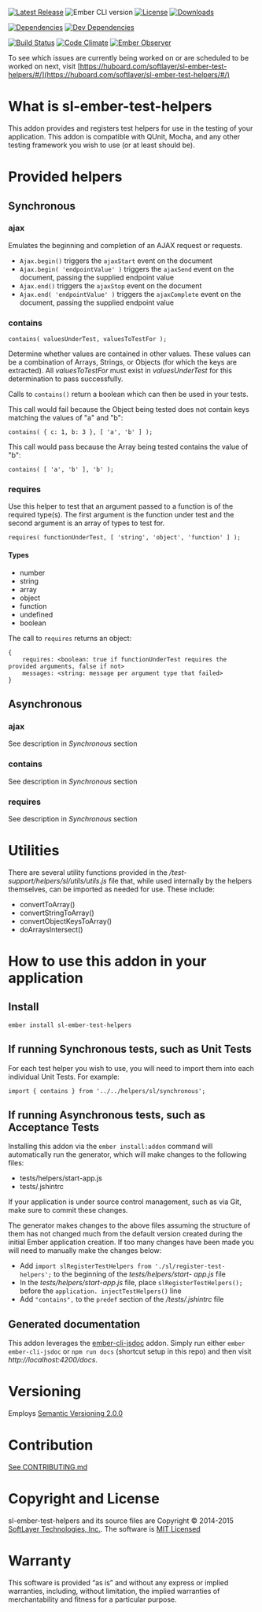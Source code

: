 
[![Latest Release](https://img.shields.io/github/release/softlayer/sl-ember-test-helpers.svg)](https://github.com/softlayer/sl-ember-test-helpers/releases) ![Ember CLI version](https://img.shields.io/badge/ember%20cli-1.13.8-blue.svg) [![License](https://img.shields.io/npm/l/sl-ember-test-helpers.svg)](LICENSE.md) [![Downloads](https://img.shields.io/npm/dm/sl-ember-test-helpers.svg)](https://www.npmjs.com/package/sl-ember-test-helpers)

[![Dependencies](https://img.shields.io/david/softlayer/sl-ember-test-helpers.svg)](https://david-dm.org/softlayer/sl-ember-test-helpers) [![Dev Dependencies](https://img.shields.io/david/dev/softlayer/sl-ember-test-helpers.svg)](https://david-dm.org/softlayer/sl-ember-test-helpers#info=devDependencies)

[![Build Status](https://img.shields.io/travis/softlayer/sl-ember-test-helpers/master.svg)](https://travis-ci.org/softlayer/sl-ember-test-helpers) [![Code Climate](https://img.shields.io/codeclimate/github/softlayer/sl-ember-test-helpers.svg)](https://codeclimate.com/github/softlayer/sl-ember-test-helpers) [![Ember Observer](http://emberobserver.com/badges/sl-ember-test-helpers.svg)](http://emberobserver.com/addons/sl-ember-test-helpers)

To see which issues are currently being worked on or are scheduled to be worked on next, visit [https://huboard.com/softlayer/sl-ember-test-helpers/#/](https://huboard.com/softlayer/sl-ember-test-helpers/#/)


# What is sl-ember-test-helpers

This addon provides and registers test helpers for use in the testing of your application.  This addon is compatible with QUnit, Mocha, and any other testing framework you wish to use (or at least should be).



# Provided helpers

## Synchronous

### ajax

Emulates the beginning and completion of an AJAX request or requests.

* `Ajax.begin()` triggers the `ajaxStart` event on the document
* `Ajax.begin( 'endpointValue' )` triggers the `ajaxSend` event on the document, passing the supplied endpoint value
* `Ajax.end()` triggers the `ajaxStop` event on the document
* `Ajax.end( 'endpointValue' )` triggers the `ajaxComplete` event on the document, passing the supplied endpoint
value


### contains

```
contains( valuesUnderTest, valuesToTestFor );
```

Determine whether values are contained in other values.  These values can be a combination of Arrays, Strings, or
Objects (for which the keys are extracted).  All *valuesToTestFor* must exist in *valuesUnderTest* for this
determination to pass successfully.

Calls to `contains()` return a boolean which can then be used in your tests.

This call would fail because the Object being tested does not contain keys matching the values of "a" and "b":

```
contains( { c: 1, b: 3 }, [ 'a', 'b' ] );
```

This call would pass because the Array being tested contains the value of "b":

```
contains( [ 'a', 'b' ], 'b' );
```

### requires

Use this helper to test that an argument passed to a function is of the required type(s).  The first argument is the
function under test and the second argument is an array of types to test for.

```
requires( functionUnderTest, [ 'string', 'object', 'function' ] );
```

#### Types

* number
* string
* array
* object
* function
* undefined
* boolean

The call to `requires` returns an object:

```
{
    requires: <boolean: true if functionUnderTest requires the provided arguments, false if not>
    messages: <string: message per argument type that failed>
}
```


## Asynchronous

### ajax

See description in *Synchronous* section

### contains

See description in *Synchronous* section

### requires

See description in *Synchronous* section



# Utilities

There are several utility functions provided in the */test-support/helpers/sl/utils/utils.js* file that, while used
internally by the helpers themselves, can be imported as needed for use.  These include:

* convertToArray()
* convertStringToArray()
* convertObjectKeysToArray()
* doArraysIntersect()



# How to use this addon in your application

## Install

```
ember install sl-ember-test-helpers
```

## If running Synchronous tests, such as Unit Tests

For each test helper you wish to use, you will need to import them into each individual Unit Tests. For example:

```
import { contains } from '../../helpers/sl/synchronous';
```

## If running Asynchronous tests, such as Acceptance Tests

Installing this addon via the `ember install:addon` command will automatically run the generator, which will make
changes to the following files:

* tests/helpers/start-app.js
* tests/.jshintrc

If your application is under source control management, such as via Git, make sure to commit these changes.

The generator makes changes to the above files assuming the structure of them has not changed much from the default
version created during the initial Ember application creation.  If too many changes have been made you will need to
manually make the changes below:

* Add `import slRegisterTestHelpers from './sl/register-test-helpers';` to the beginning of the *tests/helpers/start-
app.js* file
* In the *tests/helpers/start-app.js* file, place `slRegisterTestHelpers();` before the `application.
injectTestHelpers()` line
* Add `"contains",` to the `predef` section of the */tests/.jshintrc* file

## Generated documentation

This addon leverages the [ember-cli-jsdoc](https://github.com/softlayer/ember-cli-jsdoc) addon.  Simply run either
`ember ember-cli-jsdoc` or `npm run docs` (shortcut setup in this repo) and then visit *http://localhost:4200/docs*.



# Versioning
Employs [Semantic Versioning 2.0.0](http://semver.org/)


# Contribution
[See CONTRIBUTING.md](https://github.com/softlayer/sl-ember-test-helpers/blob/master/CONTRIBUTING.md)


# Copyright and License
sl-ember-test-helpers and its source files are Copyright © 2014-2015
[SoftLayer Technologies, Inc.](http://www.softlayer.com/). The software is
[MIT Licensed](https://github.com/softlayer/sl-ember-test-helpers/blob/master/LICENSE.md)



# Warranty
This software is provided “as is” and without any express or implied warranties, including, without limitation, the
implied warranties of merchantability and fitness for a particular purpose.
